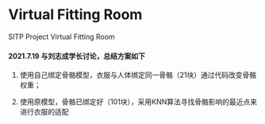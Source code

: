 # Virtual Fitting Room
SITP Project Virtual Fitting Room

#### 2021.7.19 与刘志成学长讨论，总结方案如下

1. 使用自己绑定骨骼模型，衣服与人体绑定同一骨骼（21块）通过代码改变骨骼权重；

2. 使用原模型，骨骼已绑定好（101块），采用KNN算法寻找骨骼影响的最近点来进行衣服的适配

   
